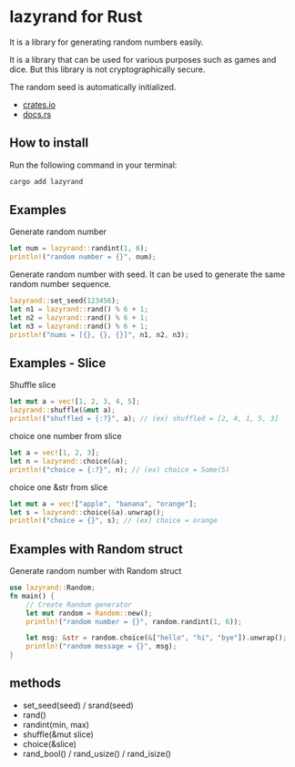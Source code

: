 # lazyrand for Rust

It is a library for generating random numbers easily.

It is a library that can be used for various purposes such as games and dice.
But this library is not cryptographically secure.

The random seed is automatically initialized.

- [crates.io](https://crates.io/crates/lazyrand)
- [docs.rs](https://docs.rs/lazyrand)

## How to install

Run the following command in your terminal:

```sh
cargo add lazyrand
```

## Examples

Generate random number

```rust
let num = lazyrand::randint(1, 6);
println!("random number = {}", num);
```

Generate random number with seed.
It can be used to generate the same random number sequence.

```rust
lazyrand::set_seed(123456);
let n1 = lazyrand::rand() % 6 + 1;
let n2 = lazyrand::rand() % 6 + 1;
let n3 = lazyrand::rand() % 6 + 1;
println!("nums = [{}, {}, {}]", n1, n2, n3);
```

## Examples - Slice

Shuffle slice

```rust
let mut a = vec![1, 2, 3, 4, 5];
lazyrand::shuffle(&mut a);
println!("shuffled = {:?}", a); // (ex) shuffled = [2, 4, 1, 5, 3]
```

choice one number from slice

```rust
let a = vec![1, 2, 3];
let n = lazyrand::choice(&a);
println!("choice = {:?}", n); // (ex) choice = Some(5)
```

choice one &str from slice

```rust
let mut a = vec!["apple", "banana", "orange"];
let s = lazyrand::choice(&a).unwrap();
println!("choice = {}", s); // (ex) choice = orange
```

## Examples with Random struct

Generate random number with Random struct

```rust
use lazyrand::Random;
fn main() {
    // Create Random generator
    let mut random = Random::new();
    println!("random number = {}", random.randint(1, 6));

    let msg: &str = random.choice(&["hello", "hi", "bye"]).unwrap();
    println!("random message = {}", msg);
}
```

## methods

- set_seed(seed) / srand(seed)
- rand()
- randint(min, max)
- shuffle(&mut slice)
- choice(&slice)
- rand_bool() / rand_usize() / rand_isize()



